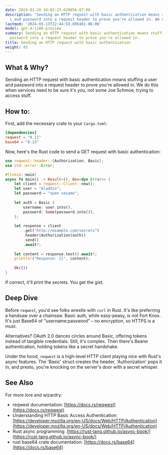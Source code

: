 ```yaml
---
date: 2024-01-20 18:02:23.628856-07:00
description: "Sending an HTTP request with basic authentication means stuffing a user\
  \ and password into a request header to prove you're allowed in. We do this when\u2026"
lastmod: '2024-03-13T22:44:59.895481-06:00'
model: gpt-4-1106-preview
summary: Sending an HTTP request with basic authentication means stuffing a user and
  password into a request header to prove you're allowed in.
title: Sending an HTTP request with basic authentication
weight: 45
---
```


## What & Why?
Sending an HTTP request with basic authentication means stuffing a user and password into a request header to prove you're allowed in. We do this when services need to be sure it's you, not some Joe Schmoe, trying to access stuff.

## How to:

First, add the necessary crate to your `Cargo.toml`:

```toml
[dependencies]
reqwest = "0.11"
base64 = "0.13"
```

Now, here's the Rust code to send a GET request with basic authentication:

```rust
use reqwest::header::{Authorization, Basic};
use std::error::Error;

#[tokio::main]
async fn main() -> Result<(), Box<dyn Error>> {
    let client = reqwest::Client::new();
    let user = "Aladdin";
    let password = "open sesame";
    
    let auth = Basic {
        username: user.into(),
        password: Some(password.into()),
    };
    
    let response = client
        .get("http://example.com/secrets")
        .header(Authorization(auth))
        .send()
        .await?;
    
    let content = response.text().await?;
    println!("Response: {}", content);
    
    Ok(())
}
```

If correct, it'll print the secrets. You get the gist.

## Deep Dive

Before `reqwest`, you'd see folks wrestle with `curl` in Rust. It's like preferring a handsaw over a chainsaw. Basic auth, while easy-peasy, is not Fort Knox. It's just Base64 of "username:password" – no encryption, so HTTPS is a must.

Alternatives? OAuth 2.0 dances circles around Basic, offering tokens instead of tangible credentials. Still, it's complex. Then there's Bearer authentication, holding tokens like a secret handshake.

Under the hood, `reqwest` is a high-level HTTP client playing nice with Rust's async features. The 'Basic' struct creates the header, 'Authorization' pops it in, and presto, you're knocking on the server's door with a secret whisper.

## See Also

For more lore and wizardry:

- reqwest documentation: [https://docs.rs/reqwest](https://docs.rs/reqwest)
- Understanding HTTP Basic Access Authentication: [https://developer.mozilla.org/en-US/docs/Web/HTTP/Authentication](https://developer.mozilla.org/en-US/docs/Web/HTTP/Authentication)
- Rust async programming: [https://rust-lang.github.io/async-book/](https://rust-lang.github.io/async-book/)
- rust base64 crate documentation: [https://docs.rs/base64](https://docs.rs/base64)
